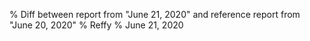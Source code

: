 % Diff between report from "June 21, 2020" and reference report from "June 20, 2020"
% Reffy
% June 21, 2020

